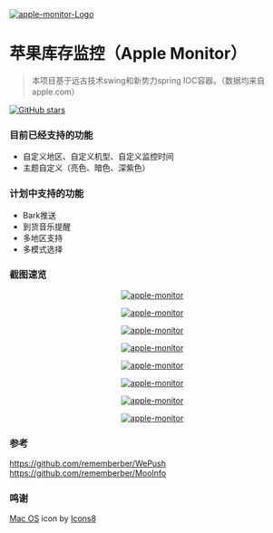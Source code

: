 


<a href="https://github.com/jkfaner/apple-monitor">
 <img alt="apple-monitor-Logo" src="https://github.com/jkfaner/apple-monitor/blob/master/image/icons8-mac-os-96.svg">
</a>

# 苹果库存监控（Apple Monitor）

> 本项目基于远古技术swing和新势力spring IOC容器。（数据均来自apple.com）

[![GitHub stars](https://img.shields.io/github/stars/jkfaner/apple-monitor.svg)](https://github.com/jkfaner/apple-monitor)

### 目前已经支持的功能
+ 自定义地区、自定义机型、自定义监控时间
+ 主题自定义（亮色、暗色、深紫色）

### 计划中支持的功能
+ Bark推送
+ 到货音乐提醒
+ 多地区支持
+ 多模式选择

### 截图速览
<p align="center">
  <a href="https://github.com/jkfaner/apple-monitor/blob/master/image/main-window.png">
   <img alt="apple-monitor" src="https://github.com/jkfaner/apple-monitor/blob/master/image/main-window.png">
  </a>
</p>  
<p align="center">
  <a href="https://github.com/jkfaner/apple-monitor/blob/master/image/select-address.png">
   <img alt="apple-monitor" src="https://github.com/jkfaner/apple-monitor/blob/master/image/select-address.png">
  </a>
</p>  
<p align="center">
  <a href="https://github.com/jkfaner/apple-monitor/blob/master/image/select-model.png">
   <img alt="apple-monitor" src="https://github.com/jkfaner/apple-monitor/blob/master/image/select-model.png">
  </a>
</p>  
<p align="center">
  <a href="https://github.com/jkfaner/apple-monitor/blob/master/image/select-time.png">
   <img alt="apple-monitor" src="https://github.com/jkfaner/apple-monitor/blob/master/image/select-time.png">
  </a>
</p>  
<p align="center">
  <a href="https://github.com/jkfaner/apple-monitor/blob/master/image/start01.png">
   <img alt="apple-monitor" src="https://github.com/jkfaner/apple-monitor/blob/master/image/start01.png">
  </a>
</p>  
<p align="center">
  <a href="https://github.com/jkfaner/apple-monitor/blob/master/image/start02.png">
   <img alt="apple-monitor" src="https://github.com/jkfaner/apple-monitor/blob/master/image/start02.png">
  </a>
</p>  
<p align="center">
  <a href="https://github.com/jkfaner/apple-monitor/blob/master/image/main-window01.png">
   <img alt="apple-monitor" src="https://github.com/jkfaner/apple-monitor/blob/master/image/main-window01.png">
  </a>
</p>  
<p align="center">
  <a href="https://github.com/jkfaner/apple-monitor/blob/master/image/main-window02.png">
   <img alt="apple-monitor" src="https://github.com/jkfaner/apple-monitor/blob/master/image/main-window02.png">
  </a>
</p> 

### 参考
https://github.com/rememberber/WePush
https://github.com/rememberber/MooInfo
### 鸣谢
<a target="_blank" href="https://icons8.com/icon/48112/mac-os">Mac OS</a> icon by <a target="_blank" href="https://icons8.com">Icons8</a>
